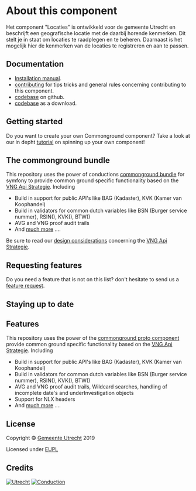 # About this component

Het component "Locaties" is ontwikkeld voor de gemeente Utrecht en beschrijft een geografische locatie met de daarbij horende kenmerken. Dit stelt je in staat om locaties te raadplegen en te beheren. Daarnaast is het mogelijk hier de kenmerken van de locaties te registreren en aan te passen.

## Documentation

- [Installation manual](https://github.com/ConductionNL/locatiescomponent/blob/master/INSTALLATION.md).
- [contributing](https://github.com/ConductionNL/locatiescomponent/blob/master/CONTRIBUTING.md) for tips tricks and general rules concerning contributing to this component.
- [codebase](https://github.com/ConductionNL/locatiescomponent) on github.
- [codebase](https://github.com/ConductionNL/locatiescomponent/archive/master.zip) as a download.

Getting started
-------
Do you want to create your own Commonground component? Take a look at our in depht [tutorial](TUTORIAL.md) on spinning up your own component!

The commonground bundle
-------
This repository uses the power of conductions [commonground bundle](https://packagist.org/packages/conduction/commongroundbundle) for symfony to provide common ground specific functionality based on the [VNG Api Strategie](https://docs.geostandaarden.nl/api/API-Strategie/). Including  

* Build in support for public API's like BAG (Kadaster), KVK (Kamer van Koophandel)
* Build in validators for common dutch variables like BSN (Burger service nummer), RSIN(), KVK(), BTW()
* AVG and VNG proof audit trails
* And [much more](https://packagist.org/packages/conduction/commongroundbundle) .... 

Be sure to read our [design considerations](/design.md) concerning the [VNG Api Strategie](https://docs.geostandaarden.nl/api/API-Strategie/). 

Requesting features
-------
Do you need a feature that is not on this list? don't hesitate to send us a [feature request](https://github.com/ConductionNL/commonground-component/issues/new?assignees=&labels=&template=feature_request.md&title=).  

Staying up to date
-------

## Features
This repository uses the power of the [commonground proto component](https://github.com/ConductionNL/commonground-component) provide common ground specific functionality based on the [VNG Api Strategie](https://docs.geostandaarden.nl/api/API-Strategie/). Including  

* Build in support for public API's like BAG (Kadaster), KVK (Kamer van Koophandel)
* Build in validators for common dutch variables like BSN (Burger service nummer), RSIN(), KVK(), BTW()
* AVG and VNG proof audit trails, Wildcard searches, handling of incomplete date's and underInvestigation objects
* Support for NLX headers
* And [much more](https://github.com/ConductionNL/commonground-component) .... 

## License

Copyright &copy; [Gemeente Utrecht](https://www.utrecht.nl/)  2019 

Licensed under [EUPL](https://github.com/ConductionNL/locatiescomponent/blob/master/LICENSE.md)

## Credits

[![Utrecht](https://raw.githubusercontent.com/ConductionNL/locatiescomponent/master/resources/logo-utrecht.svg?sanitize=true "Utrecht")](https://www.utrecht.nl/)
[![Conduction](https://raw.githubusercontent.com/ConductionNL/locatiescomponent/master/resources/logo-conduction.svg?sanitize=true "Conduction")](https://www.conduction.nl/)



